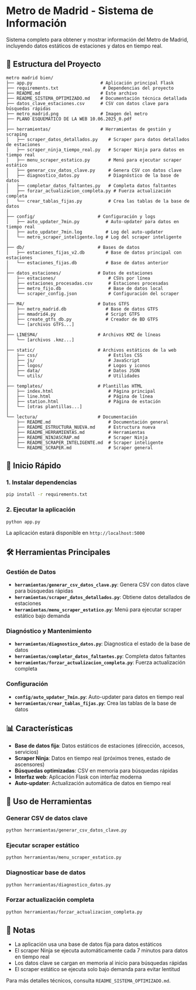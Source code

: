 # Metro de Madrid - Sistema de Información

Sistema completo para obtener y mostrar información del Metro de Madrid, incluyendo datos estáticos de estaciones y datos en tiempo real.

## 📁 Estructura del Proyecto

```
metro madrid bien/
├── app.py                          # Aplicación principal Flask
├── requirements.txt                 # Dependencias del proyecto
├── README.md                       # Este archivo
├── README_SISTEMA_OPTIMIZADO.md    # Documentación técnica detallada
├── datos_clave_estaciones.csv      # CSV con datos clave para búsquedas rápidas
├── metro_madrid.png                # Imagen del metro
├── PLANO ESQUEMÁTICO DE LA WEB 10.06.2025_0.pdf
│
├── herramientas/                   # Herramientas de gestión y scraping
│   ├── scraper_datos_detallados.py    # Scraper para datos detallados de estaciones
│   ├── scraper_ninja_tiempo_real.py   # Scraper Ninja para datos en tiempo real
│   ├── menu_scraper_estatico.py       # Menú para ejecutar scraper estático
│   ├── generar_csv_datos_clave.py     # Genera CSV con datos clave
│   ├── diagnostico_datos.py           # Diagnóstico de la base de datos
│   ├── completar_datos_faltantes.py   # Completa datos faltantes
│   ├── forzar_actualizacion_completa.py # Fuerza actualización completa
│   └── crear_tablas_fijas.py          # Crea las tablas de la base de datos
│
├── config/                        # Configuración y logs
│   ├── auto_updater_7min.py          # Auto-updater para datos en tiempo real
│   ├── auto_updater_7min.log         # Log del auto-updater
│   └── metro_scraper_inteligente.log # Log del scraper inteligente
│
├── db/                            # Bases de datos
│   ├── estaciones_fijas_v2.db        # Base de datos principal con estaciones
│   └── estaciones_fijas.db           # Base de datos anterior
│
├── datos_estaciones/              # Datos de estaciones
│   ├── estaciones/                    # CSVs por línea
│   ├── estaciones_procesadas.csv      # Estaciones procesadas
│   ├── metro_fijo.db                  # Base de datos local
│   └── scraper_config.json            # Configuración del scraper
│
├── M4/                            # Datos GTFS
│   ├── metro_madrid.db               # Base de datos GTFS
│   ├── mmadrid4.py                   # Script GTFS
│   ├── create_gtfs_db.py             # Creador de BD GTFS
│   └── [archivos GTFS...]
│
├── LINESM4/                       # Archivos KMZ de líneas
│   └── [archivos .kmz...]
│
├── static/                        # Archivos estáticos de la web
│   ├── css/                           # Estilos CSS
│   ├── js/                            # JavaScript
│   ├── logos/                         # Logos y iconos
│   ├── data/                          # Datos JSON
│   └── utils/                         # Utilidades
│
├── templates/                     # Plantillas HTML
│   ├── index.html                     # Página principal
│   ├── line.html                      # Página de línea
│   ├── station.html                   # Página de estación
│   └── [otras plantillas...]
│
└── lectura/                       # Documentación
    ├── README.md                      # Documentación general
    ├── README_ESTRUCTURA_NUEVA.md     # Estructura nueva
    ├── README_HERRAMIENTAS.md         # Herramientas
    ├── README_NINJASCRAP.md           # Scraper Ninja
    ├── README_SCRAPER_INTELIGENTE.md  # Scraper inteligente
    └── README_SCRAPER.md              # Scraper general
```

## 🚀 Inicio Rápido

### 1. Instalar dependencias
```bash
pip install -r requirements.txt
```

### 2. Ejecutar la aplicación
```bash
python app.py
```

La aplicación estará disponible en `http://localhost:5000`

## 🛠️ Herramientas Principales

### Gestión de Datos
- **`herramientas/generar_csv_datos_clave.py`**: Genera CSV con datos clave para búsquedas rápidas
- **`herramientas/scraper_datos_detallados.py`**: Obtiene datos detallados de estaciones
- **`herramientas/menu_scraper_estatico.py`**: Menú para ejecutar scraper estático bajo demanda

### Diagnóstico y Mantenimiento
- **`herramientas/diagnostico_datos.py`**: Diagnostica el estado de la base de datos
- **`herramientas/completar_datos_faltantes.py`**: Completa datos faltantes
- **`herramientas/forzar_actualizacion_completa.py`**: Fuerza actualización completa

### Configuración
- **`config/auto_updater_7min.py`**: Auto-updater para datos en tiempo real
- **`herramientas/crear_tablas_fijas.py`**: Crea las tablas de la base de datos

## 📊 Características

- **Base de datos fija**: Datos estáticos de estaciones (dirección, accesos, servicios)
- **Scraper Ninja**: Datos en tiempo real (próximos trenes, estado de ascensores)
- **Búsquedas optimizadas**: CSV en memoria para búsquedas rápidas
- **Interfaz web**: Aplicación Flask con interfaz moderna
- **Auto-updater**: Actualización automática de datos en tiempo real

## 🔧 Uso de Herramientas

### Generar CSV de datos clave
```bash
python herramientas/generar_csv_datos_clave.py
```

### Ejecutar scraper estático
```bash
python herramientas/menu_scraper_estatico.py
```

### Diagnosticar base de datos
```bash
python herramientas/diagnostico_datos.py
```

### Forzar actualización completa
```bash
python herramientas/forzar_actualizacion_completa.py
```

## 📝 Notas

- La aplicación usa una base de datos fija para datos estáticos
- El scraper Ninja se ejecuta automáticamente cada 7 minutos para datos en tiempo real
- Los datos clave se cargan en memoria al inicio para búsquedas rápidas
- El scraper estático se ejecuta solo bajo demanda para evitar lentitud

Para más detalles técnicos, consulta `README_SISTEMA_OPTIMIZADO.md`. 
